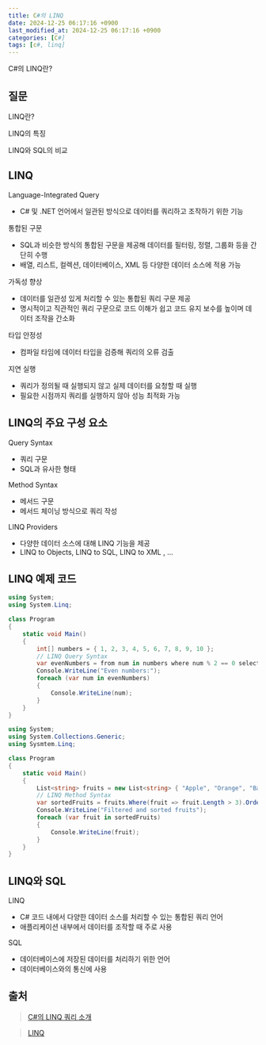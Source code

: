 ```yaml
---
title: C#의 LINQ
date: 2024-12-25 06:17:16 +0900
last_modified_at: 2024-12-25 06:17:16 +0900
categories: [C#]
tags: [c#, linq]
---
```


C#의 LINQ란?

## 질문

LINQ란?

LINQ의 특징

LINQ와 SQL의 비교

## LINQ

Language-Integrated Query

- C# 및 .NET 언어에서 일관된 방식으로 데이터를 쿼리하고 조작하기 위한 기능

통합된 구문

- SQL과 비슷한 방식의 통합된 구문을 제공해 데이터를 필터링, 정렬, 그룹화 등을 간단히 수행
- 배열, 리스트, 컬렉션, 데이터베이스, XML 등 다양한 데이터 소스에 적용 가능

가독성 향상

- 데이터를 일관성 있게 처리할 수 있는 통합된 쿼리 구문 제공
- 명시적이고 직관적인 쿼리 구문으로 코드 이해가 쉽고 코드 유지 보수를 높이며 데이터 조작을 간소화

타입 안정성

- 컴파일 타임에 데이터 타입을 검증해 쿼리의 오류 검출

지연 실행

- 쿼리가 정의될 때 실행되지 않고 실제 데이터를 요청할 때 실행
- 필요한 시점까지 쿼리를 실행하지 않아 성능 최적화 가능

## LINQ의 주요 구성 요소

Query Syntax

- 쿼리 구문
- SQL과 유사한 형태

Method Syntax

- 메서드 구문
- 메서드 체이닝 방식으로 쿼리 작성

LINQ Providers

- 다양한 데이터 소스에 대해 LINQ 기능을 제공
- LINQ to Objects, LINQ to SQL, LINQ to XML , ...

## LINQ 예제 코드

```csharp
using System;
using System.Linq;

class Program
{
    static void Main()
    {
        int[] numbers = { 1, 2, 3, 4, 5, 6, 7, 8, 9, 10 };
        // LINQ Query Syntax
        var evenNumbers = from num in numbers where num % 2 == 0 select num;
        Console.WriteLine("Even numbers:");
        foreach (var num in evenNumbers)
        {
            Console.WriteLine(num);
        }
    }
}
```

```csharp
using System;
using System.Collections.Generic;
using Sysmtem.Linq;

class Program
{
    static void Main()
    {
        List<string> fruits = new List<string> { "Apple", "Orange", "Banana", "Grape", "Melon" };
        // LINQ Method Syntax
        var sortedFruits = fruits.Where(fruit => fruit.Length > 3).OrderBy(fruit => fruit);
        Console.WriteLine("Filtered and sorted fruits");
        foreach (var fruit in sortedFruits)
        {
            Console.WriteLine(fruit);
        }
    }
}
```

## LINQ와 SQL

LINQ

- C# 코드 내에서 다양한 데이터 소스를 처리할 수 있는 통합된 쿼리 언어
- 애플리케이션 내부에서 데이터를 조작할 때 주로 사용

SQL

- 데이터베이스에 저장된 데이터를 처리하기 위한 언어
- 데이터베이스와의 통신에 사용

## 출처

> [C#의 LINQ 쿼리 소개](https://learn.microsoft.com/ko-kr/dotnet/csharp/linq/get-started/introduction-to-linq-queries)

> [LINQ](https://ko.wikipedia.org/wiki/LINQ)
